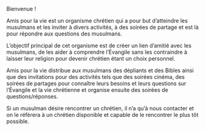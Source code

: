 Bienvenue !

Amis pour la vie est un organisme chrétien qui a pour but d’atteindre les musulmans et les inviter à divers activités, à des soirées de partage et est là pour répondre aux questions des musulmans.

L’objectif principal de cet organisme est de créer un lien d’amitié avec les musulmans, de les aider à comprendre l’Évangile sans les contraindre à laisser leur religion pour devenir chrétien étant un choix personnel.

Amis pour la vie distribue aux musulmans des dépliants et des Bibles ainsi que des invitations pour des activités tels que des soirées cinéma, des soirées de partages pour connaître leurs besoins et leurs questions sur l’Évangile et la vie chrétienne et organise ensuite des soirées de questions/réponses.

Si un musulman désire rencontrer un chrétien, il n’a qu’à nous contacter et on le réfèrera à un chrétien disponible et capable de le rencontrer le plus tôt possible.

